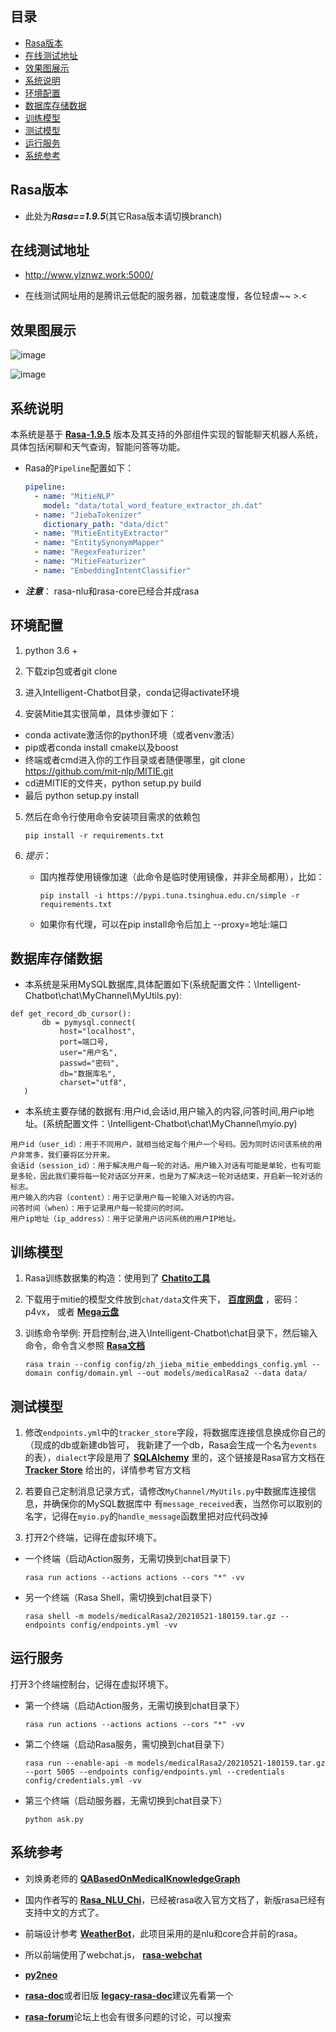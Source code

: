 ## 目录
- [Rasa版本](#Rasa版本)
- [在线测试地址](#在线测试地址)
- [效果图展示](#效果图展示)
- [系统说明](#系统说明)
- [环境配置](#环境配置)
- [数据库存储数据](#数据库存储数据)
- [训练模型](#训练模型)
- [测试模型](#测试模型)
- [运行服务](#运行服务)
- [系统参考](#系统参考)


## Rasa版本
- 此处为***Rasa==1.9.5***(其它Rasa版本请切换branch)


## 在线测试地址
- http://www.ylznwz.work:5000/

- 在线测试网址用的是腾讯云低配的服务器，加载速度慢，各位轻虐~~ >.<


## 效果图展示

![image](static/img/demo-1.gif)

![image](static/img/demo-2.gif)


## 系统说明
本系统是基于 [**Rasa-1.9.5**](https://rasa.com/) 版本及其支持的外部组件实现的智能聊天机器人系统，
具体包括闲聊和天气查询，智能问答等功能。

- Rasa的```Pipeline```配置如下：
    ```yaml
    pipeline:
      - name: "MitieNLP"
        model: "data/total_word_feature_extractor_zh.dat"
      - name: "JiebaTokenizer"
        dictionary_path: "data/dict"
      - name: "MitieEntityExtractor"
      - name: "EntitySynonymMapper"
      - name: "RegexFeaturizer"
      - name: "MitieFeaturizer"
      - name: "EmbeddingIntentClassifier"
    ```

- ***注意***： rasa-nlu和rasa-core已经合并成rasa


## 环境配置
1. python 3.6 +

2. 下载zip包或者git clone 

3. 进入Intelligent-Chatbot目录，conda记得activate环境

4. 安装Mitie其实很简单，具体步骤如下：
- conda activate激活你的python环境（或者venv激活）
- pip或者conda install cmake以及boost
- 终端或者cmd进入你的工作目录或者随便哪里，git clone https://github.com/mit-nlp/MITIE.git
- cd进MITIE的文件夹，python setup.py build
- 最后 python setup.py install

5. 然后在命令行使用命令安装项目需求的依赖包
    ```shell
   pip install -r requirements.txt
    ```
   
6. *提示*：

    - 国内推荐使用镜像加速（此命令是临时使用镜像，并非全局都用），比如：
        ```shell
        pip install -i https://pypi.tuna.tsinghua.edu.cn/simple -r requirements.txt
        ```
   
    - 如果你有代理，可以在pip install命令后加上 --proxy=地址:端口


## 数据库存储数据
- 本系统是采用MySQL数据库,具体配置如下(系统配置文件：\Intelligent-Chatbot\chat\MyChannel\MyUtils.py):
 ```
 def get_record_db_cursor():
        db = pymysql.connect(
            host="localhost",
            port=端口号,
            user="用户名",
            passwd="密码",
            db="数据库名",
            charset="utf8",
    )
  ```
- 本系统主要存储的数据有:用户id,会话id,用户输入的内容,问答时间,用户ip地址。(系统配置文件：\Intelligent-Chatbot\chat\MyChannel\myio.py)
 ```
 用户id（user_id）：用于不同用户，就相当给定每个用户一个号码。因为同时访问该系统的用户非常多，我们要将区分开来。
 会话id（session_id）：用于解决用户每一轮的对话。用户输入对话有可能是单轮，也有可能是多轮，因此我们要将每一轮对话区分开来，也是为了解决这一轮对话结束，开启新一轮对话的标志。
 用户输入的内容（content）：用于记录用户每一轮输入对话的内容。
 问答时间（when）：用于记录用户每一轮提问的时间。
 用户ip地址（ip_address）：用于记录用户访问系统的用户IP地址。
 ```


## 训练模型
1. Rasa训练数据集的构造：使用到了 [**Chatito工具**](https://rodrigopivi.github.io/Chatito/) 

2. 下载用于mitie的模型文件放到```chat/data```文件夹下， [**百度网盘**](https://pan.baidu.com/s/1kNENvlHLYWZIddmtWJ7Pdg) ，密码：p4vx，
或者 [**Mega云盘**](https://mega.nz/#!EWgTHSxR!NbTXDAuVHwwdP2-Ia8qG7No-JUsSbH5mNQSRDsjztSA) 
 
3. 训练命令举例: 开启控制台,进入\Intelligent-Chatbot\chat目录下，然后输入命令，命令含义参照 [**Rasa文档**](https://rasa.com/docs/rasa/command-line-interface)
    ```shell
    rasa train --config config/zh_jieba_mitie_embeddings_config.yml --domain config/domain.yml --out models/medicalRasa2 --data data/ 
    ```

## 测试模型
1. 修改```endpoints.yml```中的```tracker_store```字段，将数据库连接信息换成你自己的（现成的db或新建db皆可，
我新建了一个db，Rasa会生成一个名为```events```的表），```dialect```字段是用了
 [**SQLAlchemy**](https://docs.sqlalchemy.org/en/latest/core/engines.html#database-urls)
里的，这个链接是Rasa官方文档在 [**Tracker Store**](https://rasa.com/docs/rasa/api/tracker-stores/)
给出的，详情参考官方文档

2. 若要自己定制消息记录方式，请修改```MyChannel/MyUtils.py```中数据库连接信息，并确保你的MySQL数据库中
有```message_received```表，当然你可以取别的名字，记得在```myio.py```的```handle_message```函数里把对应代码改掉

3. 打开2个终端，记得在虚拟环境下。
- 一个终端（启动Action服务，无需切换到chat目录下）
    ```shell
   rasa run actions --actions actions --cors "*" -vv
    ```
- 另一个终端（Rasa Shell，需切换到chat目录下）
    ```shell
   rasa shell -m models/medicalRasa2/20210521-180159.tar.gz --endpoints config/endpoints.yml -vv
    ```

## 运行服务
打开3个终端控制台，记得在虚拟环境下。
- 第一个终端（启动Action服务，无需切换到chat目录下）
    ```shell
   rasa run actions --actions actions --cors "*" -vv
    ```
- 第二个终端（启动Rasa服务，需切换到chat目录下）
    ```shell
  rasa run --enable-api -m models/medicalRasa2/20210521-180159.tar.gz --port 5005 --endpoints config/endpoints.yml --credentials config/credentials.yml -vv
    ```
- 第三个终端（启动服务器，无需切换到chat目录下）
    ```shell
    python ask.py
    ```

## 系统参考
- 刘焕勇老师的 [**QABasedOnMedicalKnowledgeGraph**](https://github.com/liuhuanyong/QASystemOnMedicalKG)  

- 国内作者写的 [**Rasa_NLU_Chi**](https://github.com/crownpku/Rasa_NLU_Chi)，已经被rasa收入官方文档了，新版rasa已经有支持中文的方式了。
 
- 前端设计参考 [**WeatherBot**](https://github.com/howl-anderson/WeatherBot)，此项目采用的是nlu和core合并前的rasa。

- 所以前端使用了webchat.js， [**rasa-webchat**](https://github.com/mrbot-ai/rasa-webchat)

-  [**py2neo**](https://py2neo.org)

-  [**rasa-doc**](https://rasa.com/docs)或者旧版 [**legacy-rasa-doc**](https://legacy-docs.rasa.com/docs/)建议先看第一个
  
-  [**rasa-forum**](https://forum.rasa.com/)论坛上也会有很多问题的讨论，可以搜索  
